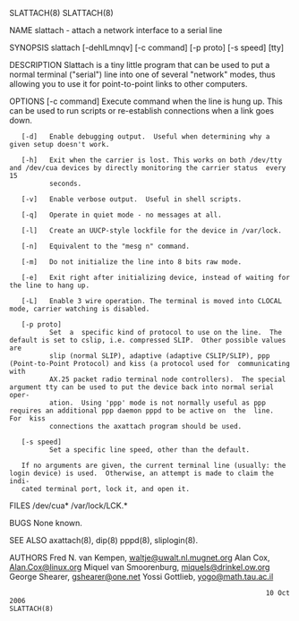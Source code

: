SLATTACH(8)                                                                                                                            SLATTACH(8)

NAME
       slattach - attach a network interface to a serial line

SYNOPSIS
       slattach [-dehlLmnqv] [-c command] [-p proto] [-s speed] [tty]

DESCRIPTION
       Slattach  is  a  tiny  little  program  that can be used to put a normal terminal ("serial") line into one of several "network" modes, thus
       allowing you to use it for point-to-point links to other computers.

OPTIONS
       [-c command]
              Execute command when the line is hung up. This can be used to run scripts or re-establish connections when a link goes down.

       [-d]   Enable debugging output.  Useful when determining why a given setup doesn't work.

       [-h]   Exit when the carrier is lost. This works on both /dev/tty and /dev/cua devices by directly monitoring the carrier status  every  15
              seconds.

       [-v]   Enable verbose output.  Useful in shell scripts.

       [-q]   Operate in quiet mode - no messages at all.

       [-l]   Create an UUCP-style lockfile for the device in /var/lock.

       [-n]   Equivalent to the "mesg n" command.

       [-m]   Do not initialize the line into 8 bits raw mode.

       [-e]   Exit right after initializing device, instead of waiting for the line to hang up.

       [-L]   Enable 3 wire operation. The terminal is moved into CLOCAL mode, carrier watching is disabled.

       [-p proto]
              Set  a  specific kind of protocol to use on the line.  The default is set to cslip, i.e. compressed SLIP.  Other possible values are
              slip (normal SLIP), adaptive (adaptive CSLIP/SLIP), ppp (Point-to-Point Protocol) and kiss (a protocol used for  communicating  with
              AX.25 packet radio terminal node controllers).  The special argument tty can be used to put the device back into normal serial oper‐
              ation.  Using 'ppp' mode is not normally useful as ppp requires an additional ppp daemon pppd to be active on  the  line.  For  kiss
              connections the axattach program should be used.

       [-s speed]
              Set a specific line speed, other than the default.

       If no arguments are given, the current terminal line (usually: the login device) is used.  Otherwise, an attempt is made to claim the indi‐
       cated terminal port, lock it, and open it.

FILES
       /dev/cua* /var/lock/LCK.*

BUGS
       None known.

SEE ALSO
       axattach(8), dip(8) pppd(8), sliplogin(8).

AUTHORS
       Fred N. van Kempen, <waltje@uwalt.nl.mugnet.org>
       Alan Cox, <Alan.Cox@linux.org>
       Miquel van Smoorenburg, <miquels@drinkel.ow.org>
       George Shearer, <gshearer@one.net>
       Yossi Gottlieb, <yogo@math.tau.ac.il>

                                                                    10 Oct 2006                                                        SLATTACH(8)

